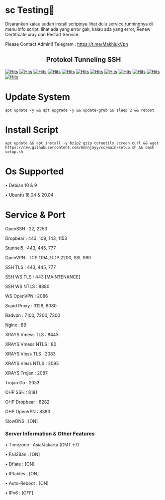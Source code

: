 # sc Testing🗿

 Disarankan kalau sudah install scriptnya
lihat dulu service runningnya di menu info script,
lihat ada yang error gak, kalau ada yang error,
Renew Certificate xray dan Restart Service.

Please Contact Admin!!
Telegram : https://t.me/MakhlukVpn
</h2>
<h2 align="center">Protokol Tunneling SSH</h2>

[![Hits](https://img.shields.io/badge/SSH_OpenSSH-F38020?style=for-the-badge&logo=Cloudflare&logoColor=white&edge_flat=false)](https://github.com/Annnjayy/sc)
[![Hits](https://img.shields.io/badge/SSH_Dropber-F38020?style=for-the-badge&logo=Cloudflare&logoColor=white&edge_flat=false)](https://github.com/Annnjayy/sc)
[![Hits](https://img.shields.io/badge/SSH_SSLH-F38020?style=for-the-badge&logo=Cloudflare&logoColor=white&edge_flat=false)](https://github.com/Annnjayy/sc)
[![Hits](https://img.shields.io/badge/SSH_Stunnel5-F38020?style=for-the-badge&logo=Cloudflare&logoColor=white&edge_flat=false)](https://github.com/Annnjayy/sc)
[![Hits](https://img.shields.io/badge/SSH_Squid-F38020?style=for-the-badge&logo=Cloudflare&logoColor=white&edge_flat=false)](https://github.com/Annnjayy/sc)
[![Hits](https://img.shields.io/badge/SSH_OHP-F38020?style=for-the-badge&logo=Cloudflare&logoColor=white&edge_flat=false)](https://github.com/Annnjayy/sc)
[![Hits](https://img.shields.io/badge/SSH_Websocket-F38020?style=for-the-badge&logo=Cloudflare&logoColor=white&edge_flat=false)](https://github.com/Annnjayy/sc)
[![Hits](https://img.shields.io/badge/SSH_OpenVPN-F38020?style=for-the-badge&logo=Cloudflare&logoColor=white&edge_flat=false)](https://github.com/Annnjayy/sc)
[![Hits](https://img.shields.io/badge/SSH_SlowDNS-F38020?style=for-the-badge&logo=Cloudflare&logoColor=white&edge_flat=false)](https://github.com/Annnjayy/sc)
[![Hits](https://img.shields.io/badge/XRAY_VLESS-F38020?style=for-the-badge&logo=Cloudflare&logoColor=white&edge_flat=false)](https://github.com/Annnjayy/sc)
[![Hits](https://img.shields.io/badge/XRAY_VMESS-F38020?style=for-the-badge&logo=Cloudflare&logoColor=white&edge_flat=false)](https://github.com/Annnjayy/sc)
[![Hits](https://img.shields.io/badge/XRAY_TROJAN-F38020?style=for-the-badge&logo=Cloudflare&logoColor=white&edge_flat=false)](https://github.com/Annnjayy/sc)
# Update System
````
apt update -y && apt upgrade -y && update-grub && sleep 2 && reboot
````
# Install Script
````
apt update && apt install -y bzip2 gzip coreutils screen curl && wget https://raw.githubusercontent.com/Annnjayy/sc/main/setup.sh && bash setup.sh
````
# Os Supported

• Debian 10 & 9

• Ubuntu 18.04 & 20.04

# Service & Port

 OpenSSH                   : 22, 2253

 Dropbear                  : 443, 109, 143, 1153

 Stunnel5                  : 443, 445, 777

 OpenVPN                   : TCP 1194, UDP 2200, SSL 990

 SSH TLS                   : 443, 445, 777

 SSH WS TLS                : 443 [MAINTENANCE]

 SSH WS NTLS               : 8880

 WS OpenVPN                : 2086

 Squid Proxy               : 3128, 8080

 Badvpn                    : 7100, 7200, 7300

 Nginx                     : 89

 XRAYS Vmess TLS           : 8443

 XRAYS Vmess NTLS          : 80

 XRAYS Vless TLS           : 2083

 XRAYS Vless NTLS          : 2095

 XRAYS Trojan              : 2087

 Trojan Go                 : 2053

 OHP SSH                   : 8181

 OHP Dropbear              : 8282

 OHP OpenVPN               : 8383

 SlowDNS                   : [ON]

 ### Server Information & Other Features

• Timezone                : Asia/Jakarta (GMT +7)

• Fail2Ban                : [ON]

• Dflate                  : [ON]

• IPtables                : [ON]

• Auto-Reboot             : [ON]

• IPv6                    : [OFF]
